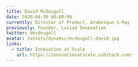 ```yaml
---
title: David McDougall
date: 2020-04-30 00:00:00
currently: Director of Product, Arabesque S-Ray
previously: Founder, Lusiad Innovation
twitter: dmcdougall
avatar: /assets/dynamic/mcdougall-david.jpg
links:
  - title: Innovation at Scale
    url: https://innovationatscale.substack.com/
---
```

